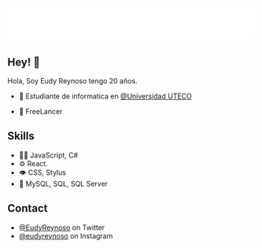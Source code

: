 <h1 align="center">
 <img src="https://github.com/EudyReynoso/EudyReynoso/blob/master/name.svg" alt="Eudy Reynoso" />
</h1>

## Hey! 👋
Hola, Soy Eudy Reynoso tengo 20 años.

- 🧭 Estudiante de informatica en  [@Universidad UTECO](https://uteco.edu.do/)

- 👥 FreeLancer

## Skills
- 👨‍💻 JavaScript, C#
- ⚙️ React.
- 👁️ CSS, Stylus
- 💽 MySQL, SQL, SQL Server

## Contact
- [@EudyReynoso](https://twitter.com/eudy_reynoso) on Twitter
- [@eudyreynoso](https://www.instagram.com/eudy.reynoso/) on Instagram
